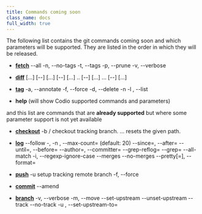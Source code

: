 ```yaml
---
title: Commands coming soon
class_name: docs
full_width: true
---
```


The following list contains the git commands coming soon and which parameters will be supported. They are listed in the order in which they will be released.

  - [**fetch**](http://git-scm.com/docs/git-fetch)
	--all
	-n, --no-tags
	-t, --tags
	-p, --prune
	-v, --verbose

  - [**diff**](http://git-scm.com/docs/git-diff)
	[<path>...]
	<commit> [--] [<path>...]
	<commit> <commit> [--] [<path>...]
	<commit>..<commit> [--] [<path>...]
	<commit>...<commit> [--] [<path>...]

  - [**tag**](http://git-scm.com/docs/git-tag)
	-a, --annotate
	-f, --force
	-d, --delete
	-n<num>
	-l <pattern>, --list <pattern>

  - **help** (will show Codio supported commands and parameters)

and this list are commands that are **already supported** but where some parameter support is not yet available

  - [**checkout**](http://git-scm.com/docs/git-checkout)
	-b <branch> <remote>/<remotebranch> checkout tracking branch.
<path>... resets the given path.  

  - [**log**](http://git-scm.com/docs/git-log)
	--follow
	-<number>, -n <number>, --max-count=<number> (default: 20)
	--since=<date>, --after=<date>
	--until=<date>, --before=<date>
	--author=<pattern>, --committer=<pattern>
	--grep-reflog=<pattern>
	--grep=<pattern>
	--all-match
	-i, --regexp-ignore-case
	--merges
	--no-merges
	--pretty[=<format>], --format=<format>


  - [**push**](http://git-scm.com/docs/git-push)
	-u <remote> <branch> setup tracking remote branch
	-f, --force

  - [**commit**](http://git-scm.com/docs/git-commit)
  	--amend

  - [**branch**](http://git-scm.com/docs/git-branch)
	-v, --verbose
	-m, --move
	--set-upstream 
	--unset-upstream
	--track
	--no-track
	-u <upstream>, --set-upstream-to=<upstream>

